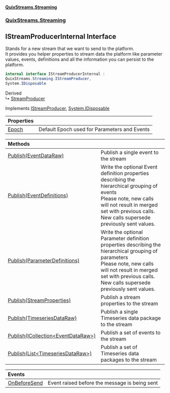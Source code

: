 #### [QuixStreams.Streaming](index.md 'index')
### [QuixStreams.Streaming](QuixStreams.Streaming.md 'QuixStreams.Streaming')

## IStreamProducerInternal Interface

Stands for a new stream that we want to send to the platform.  
It provides you helper properties to stream data the platform like parameter values, events, definitions and all the information you can persist to the platform.

```csharp
internal interface IStreamProducerInternal :
QuixStreams.Streaming.IStreamProducer,
System.IDisposable
```

Derived  
&#8627; [StreamProducer](StreamProducer.md 'QuixStreams.Streaming.StreamProducer')

Implements [IStreamProducer](IStreamProducer.md 'QuixStreams.Streaming.IStreamProducer'), [System.IDisposable](https://docs.microsoft.com/en-us/dotnet/api/System.IDisposable 'System.IDisposable')

| Properties | |
| :--- | :--- |
| [Epoch](IStreamProducerInternal.Epoch.md 'QuixStreams.Streaming.IStreamProducerInternal.Epoch') | Default Epoch used for Parameters and Events |

| Methods | |
| :--- | :--- |
| [Publish(EventDataRaw)](IStreamProducerInternal.Publish(EventDataRaw).md 'QuixStreams.Streaming.IStreamProducerInternal.Publish(QuixStreams.Telemetry.Models.EventDataRaw)') | Publish a single event to the stream |
| [Publish(EventDefinitions)](IStreamProducerInternal.Publish(EventDefinitions).md 'QuixStreams.Streaming.IStreamProducerInternal.Publish(QuixStreams.Telemetry.Models.EventDefinitions)') | Write the optional Event definition properties describing the hierarchical grouping of events<br/>Please note, new calls will not result in merged set with previous calls. New calls supersede previously sent values. |
| [Publish(ParameterDefinitions)](IStreamProducerInternal.Publish(ParameterDefinitions).md 'QuixStreams.Streaming.IStreamProducerInternal.Publish(QuixStreams.Telemetry.Models.ParameterDefinitions)') | Write the optional Parameter definition properties describing the hierarchical grouping of parameters<br/>Please note, new calls will not result in merged set with previous calls. New calls supersede previously sent values. |
| [Publish(StreamProperties)](IStreamProducerInternal.Publish(StreamProperties).md 'QuixStreams.Streaming.IStreamProducerInternal.Publish(QuixStreams.Telemetry.Models.StreamProperties)') | Publish a stream properties to the stream |
| [Publish(TimeseriesDataRaw)](IStreamProducerInternal.Publish(TimeseriesDataRaw).md 'QuixStreams.Streaming.IStreamProducerInternal.Publish(QuixStreams.Telemetry.Models.TimeseriesDataRaw)') | Publish a single Timeseries data package to the stream |
| [Publish(ICollection&lt;EventDataRaw&gt;)](IStreamProducerInternal.Publish(ICollection_EventDataRaw_).md 'QuixStreams.Streaming.IStreamProducerInternal.Publish(System.Collections.Generic.ICollection<QuixStreams.Telemetry.Models.EventDataRaw>)') | Publish a set of events to the stream |
| [Publish(List&lt;TimeseriesDataRaw&gt;)](IStreamProducerInternal.Publish(List_TimeseriesDataRaw_).md 'QuixStreams.Streaming.IStreamProducerInternal.Publish(System.Collections.Generic.List<QuixStreams.Telemetry.Models.TimeseriesDataRaw>)') | Publish a set of Timeseries data packages to the stream |

| Events | |
| :--- | :--- |
| [OnBeforeSend](IStreamProducerInternal.OnBeforeSend.md 'QuixStreams.Streaming.IStreamProducerInternal.OnBeforeSend') | Event raised before the message is being sent |
